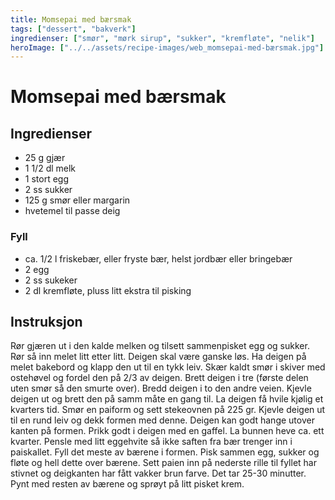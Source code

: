 ```yaml
---
title: Momsepai med bærsmak
tags: ["dessert", "bakverk"]
ingredienser: ["smør", "mørk sirup", "sukker", "kremfløte", "nelik"]
heroImage: ["../../assets/recipe-images/web_momsepai-med-bærsmak.jpg"]
---
```


# Momsepai med bærsmak

## Ingredienser

- 25 g gjær
- 1 1/2 dl melk
- 1 stort egg
- 2 ss sukker
- 125 g smør eller margarin
- hvetemel til passe deig

### Fyll

- ca. 1/2 l friskebær, eller fryste bær, helst jordbær eller bringebær
- 2 egg
- 2 ss sukeker
- 2 dl kremfløte, pluss litt ekstra til pisking

## Instruksjon

Rør gjæren ut i den kalde melken og tilsett sammenpisket egg og sukker. Rør så inn melet litt etter litt. Deigen skal være ganske løs. Ha deigen på melet bakebord og klapp den ut til en tykk leiv. Skær kaldt smør i skiver med ostehøvel og fordel den på 2/3 av deigen. Brett deigen i tre (første delen uten smør så den smurte over). Bredd deigen i to den andre veien. Kjevle deigen ut og brett den på samm måte en gang til. La deigen få hvile kjølig et kvarters tid. Smør en paiform og sett stekeovnen på 225 gr. Kjevle deigen ut til en rund leiv og dekk formen med denne. Deigen kan godt hange utover kanten på formen. Prikk godt i deigen med en gaffel. La bunnen heve ca. ett kvarter. Pensle med litt eggehvite så ikke saften fra bær trenger inn i paiskallet. Fyll det meste av bærene i formen. Pisk sammen egg, sukker og fløte og hell dette over bærene. Sett paien inn på nederste rille til fyllet har stivnet og deigkanten har fått vakker brun farve. Det tar 25-30 minutter. Pynt med resten av bærene og sprøyt på litt pisket krem.
